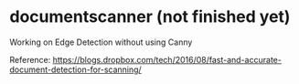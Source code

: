 # documentscanner (not finished yet)
Working on Edge Detection without using Canny

Reference: https://blogs.dropbox.com/tech/2016/08/fast-and-accurate-document-detection-for-scanning/
